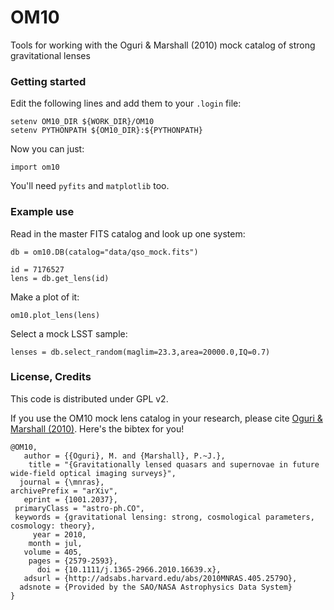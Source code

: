OM10
====

Tools for working with the Oguri &amp; Marshall (2010) mock catalog of strong gravitational lenses

### Getting started

Edit the following lines and add them to your `.login` file:

    setenv OM10_DIR ${WORK_DIR}/OM10
    setenv PYTHONPATH ${OM10_DIR}:${PYTHONPATH}

Now you can just:

    import om10
    
You'll need `pyfits` and `matplotlib` too.

### Example use

Read in the master FITS catalog and look up one system:    
        
    db = om10.DB(catalog="data/qso_mock.fits")
    
    id = 7176527
    lens = db.get_lens(id)

Make a plot of it:

    om10.plot_lens(lens)

Select a mock LSST sample:

    lenses = db.select_random(maglim=23.3,area=20000.0,IQ=0.7)

### License, Credits

This code is distributed under GPL v2.

If you use the OM10 mock lens catalog in your research, please cite [Oguri &amp; Marshall
(2010)](http://adsabs.harvard.edu/abs/2010MNRAS.405.2579O). Here's the bibtex for you!

    @OM10,
       author = {{Oguri}, M. and {Marshall}, P.~J.},
        title = "{Gravitationally lensed quasars and supernovae in future wide-field optical imaging surveys}",
      journal = {\mnras},
    archivePrefix = "arXiv",
       eprint = {1001.2037},
     primaryClass = "astro-ph.CO",
     keywords = {gravitational lensing: strong, cosmological parameters, cosmology: theory},
         year = 2010,
        month = jul,
       volume = 405,
        pages = {2579-2593},
          doi = {10.1111/j.1365-2966.2010.16639.x},
       adsurl = {http://adsabs.harvard.edu/abs/2010MNRAS.405.2579O},
      adsnote = {Provided by the SAO/NASA Astrophysics Data System}
    }
